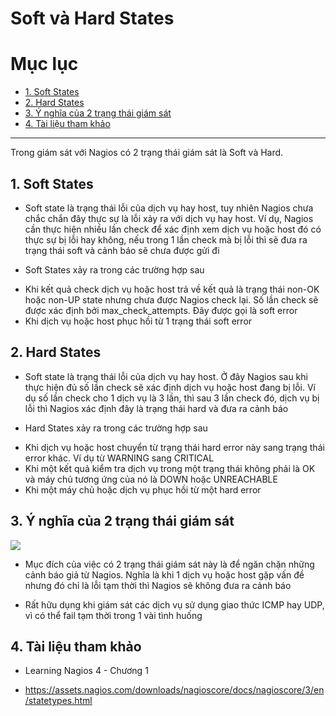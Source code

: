 # Soft và Hard States

# Mục lục

- [1. Soft States](#1)
- [2. Hard States](#2)
- [3. Ý nghĩa của 2 trạng thái giám sát](#3)
- [4. Tài liệu tham khảo](#4)

--------------------------------------------------


Trong giám sát với Nagios có 2 trạng thái giám sát là Soft và Hard. 

<a name="1"></a>

## 1. Soft States

- Soft state là trạng thái lỗi của dịch vụ hay host, tuy nhiên Nagios chưa chắc chắn đây thực sự là lỗi xảy ra với dịch vụ hay host. Ví dụ, Nagios cần thực hiện nhiều lần check để xác định xem dịch vụ hoặc host đó có thực sự bị lỗi hay không, nếu trong 1 lần check mà bị lỗi thì sẽ đưa ra trạng thái soft và cảnh báo sẽ chưa được gửi đi

- Soft States xảy ra trong các trường hợp sau

<ul>
<li>Khi kết quả check dịch vụ hoặc host trả về kết quả là trạng thái non-OK hoặc non-UP state nhưng chưa được Nagios check lại. Số lần check sẽ được xác định bởi max_check_attempts. Đây được gọi là soft error</li>
<li>Khi dịch vụ hoặc host phục hồi từ 1 trạng thái soft error</li>
</ul>

## 2. Hard States

- Soft state là trạng thái lỗi của dịch vụ hay host. Ở đây Nagios sau khi thực hiện đủ số lần check sẽ xác định dịch vụ hoặc host đang bị lỗi. Ví dụ số lần check cho 1 dịch vụ là 3 lần, thì sau 3 lần check đó, dịch vụ bị lỗi thì Nagios xác định đây là trạng thái hard và đưa ra cảnh báo

- Hard States xảy ra trong các trường hợp sau

<ul>
<li>Khi dịch vụ hoặc host chuyển từ trạng thái hard error này sang trạng thái error khác. Ví dụ từ WARNING sang CRITICAL</li>
<li>Khi một kết quả kiểm tra dịch vụ trong một trạng thái không phải là OK và máy chủ tương ứng của nó là DOWN hoặc UNREACHABLE</li>
<li>Khi một máy chủ hoặc dịch vụ phục hồi từ một hard error</li>
</ul>


<a name="3"></a>
## 3. Ý nghĩa của 2 trạng thái giám sát

<img src="http://i.imgur.com/mYvRCAC.png">

- Mục đích của việc có 2 trạng thái giám sát này là để ngăn chặn những cảnh báo giả từ Nagios. Nghĩa là khi 1 dịch vụ hoặc host gặp vấn đề nhưng đó chỉ là lỗi tạm thời thì Nagios sẽ không đưa ra cảnh báo

- Rất hữu dụng khi giám sát các dịch vụ sử dụng giao thức ICMP hay UDP, vì có thể fail tạm thời trong 1 vài tình huống


<a name="4"></a>
## 4. Tài liệu tham khảo

- Learning Nagios 4 - Chương 1

- https://assets.nagios.com/downloads/nagioscore/docs/nagioscore/3/en/statetypes.html

